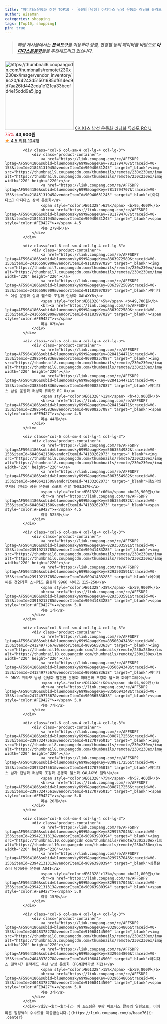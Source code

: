 ```yaml
---
title: "아디다스운동화 추천 TOP10 - [60대][남성] 아디다스 남성 운동화 러닝화 듀라모 RC U"
author: WiseMan
categories: shopping
tags: [Top10, shopping]
pin: true
---
```


> ##### 해당 게시물에서는 [**분석도구**](https://itemscout.io/)를 이용하여 **성별**, **연령별** 등의 데이터를 바탕으로 [**아디다스운동화**](https://link.coupang.com/a/baae76)들을 추천해드리고 있습니다.
<div class="container"><div class="row">
            <div class="col-6 col-sm-4 col-lg-4 col-lg-3">
                <div class="product-container">
                    <a href="https://link.coupang.com/re/AFFSDP?lptag=AF5964186&subid=bluemoonsky6999&pageKey=8284153480&traceid=V0-153&itemId=23885400809&vendorItemId=90908212713" target="_blank"><img src="https://thumbnail6.coupangcdn.com/thumbnails/remote/230x230ex/image/vendor_inventory/6c20/64243d51501685df614ec9d7aa26fd442cda1e121ca33bccfd4e15cdd9a5.jpg" alt="https://thumbnail6.coupangcdn.com/thumbnails/remote/230x230ex/image/vendor_inventory/6c20/64243d51501685df614ec9d7aa26fd442cda1e121ca33bccfd4e15cdd9a5.jpg" width="220" height="220"></a>
                    <a href="https://link.coupang.com/re/AFFSDP?lptag=AF5964186&subid=bluemoonsky6999&pageKey=8284153480&traceid=V0-153&itemId=23885400809&vendorItemId=90908212713" target="_blank">아디다스 남성 운동화 러닝화 듀라모 RC U</a>
                    <span style="color:#E61328">75%</span> <b>43,900원</b>
                    <br><a href="https://link.coupang.com/re/AFFSDP?lptag=AF5964186&subid=bluemoonsky6999&pageKey=8284153480&traceid=V0-153&itemId=23885400809&vendorItemId=90908212713" target="_blank"><span style="color:#FE9427">★</span> 4.5
                    리뷰 104개</a>
                </div>
            </div>
            
            <div class="col-6 col-sm-4 col-lg-4 col-lg-3">
                <div class="product-container">
                    <a href="https://link.coupang.com/re/AFFSDP?lptag=AF5964186&subid=bluemoonsky6999&pageKey=7811794707&traceid=V0-153&itemId=21845131945&vendorItemId=90940631245" target="_blank"><img src="https://thumbnail9.coupangcdn.com/thumbnails/remote/230x230ex/image/vendor_inventory/f0ab/7ae763a1e405ca29a483a46d618dbc0cb90811ce99869d6094f6c740c492.jpg" alt="https://thumbnail9.coupangcdn.com/thumbnails/remote/230x230ex/image/vendor_inventory/f0ab/7ae763a1e405ca29a483a46d618dbc0cb90811ce99869d6094f6c740c492.jpg" width="220" height="220"></a>
                    <a href="https://link.coupang.com/re/AFFSDP?lptag=AF5964186&subid=bluemoonsky6999&pageKey=7811794707&traceid=V0-153&itemId=21845131945&vendorItemId=90940631245" target="_blank">[아디다스] 아디다스 삼바 운동화</a>
                    <span style="color:#E61328">63%</span> <b>95,460원</b>
                    <br><a href="https://link.coupang.com/re/AFFSDP?lptag=AF5964186&subid=bluemoonsky6999&pageKey=7811794707&traceid=V0-153&itemId=21845131945&vendorItemId=90940631245" target="_blank"><span style="color:#FE9427">★</span> 4.5
                    리뷰 279개</a>
                </div>
            </div>
            
            <div class="col-6 col-sm-4 col-lg-4 col-lg-3">
                <div class="product-container">
                    <a href="https://link.coupang.com/re/AFFSDP?lptag=AF5964186&subid=bluemoonsky6999&pageKey=8363972589&traceid=V0-153&itemId=24165596909&vendorItemId=91183997029" target="_blank"><img src="https://thumbnail7.coupangcdn.com/thumbnails/remote/230x230ex/image/vendor_inventory/8d27/c16dc1b69c941d02a681c789efaa84101121970e85105cf69b948b67f4d0.jpg" alt="https://thumbnail7.coupangcdn.com/thumbnails/remote/230x230ex/image/vendor_inventory/8d27/c16dc1b69c941d02a681c789efaa84101121970e85105cf69b948b67f4d0.jpg" width="220" height="220"></a>
                    <a href="https://link.coupang.com/re/AFFSDP?lptag=AF5964186&subid=bluemoonsky6999&pageKey=8363972589&traceid=V0-153&itemId=24165596909&vendorItemId=91183997029" target="_blank">아디다스 여성 운동화 실내 헬스화 조깅화 런닝화 GALAXY6</a>
                    <span style="color:#E61328">5%</span> <b>49,700원</b>
                    <br><a href="https://link.coupang.com/re/AFFSDP?lptag=AF5964186&subid=bluemoonsky6999&pageKey=8363972589&traceid=V0-153&itemId=24165596909&vendorItemId=91183997029" target="_blank"><span style="color:#FE9427">★</span> 
                    리뷰 0개</a>
                </div>
            </div>
            
            <div class="col-6 col-sm-4 col-lg-4 col-lg-3">
                <div class="product-container">
                    <a href="https://link.coupang.com/re/AFFSDP?lptag=AF5964186&subid=bluemoonsky6999&pageKey=8284164471&traceid=V0-153&itemId=23885445836&vendorItemId=90908257087" target="_blank"><img src="https://thumbnail8.coupangcdn.com/thumbnails/remote/230x230ex/image/vendor_inventory/75ec/d8e73899e2544c88c200ed52c8620ccef180dcc6a9131fd18aa236a405aa.jpg" alt="https://thumbnail8.coupangcdn.com/thumbnails/remote/230x230ex/image/vendor_inventory/75ec/d8e73899e2544c88c200ed52c8620ccef180dcc6a9131fd18aa236a405aa.jpg" width="220" height="220"></a>
                    <a href="https://link.coupang.com/re/AFFSDP?lptag=AF5964186&subid=bluemoonsky6999&pageKey=8284164471&traceid=V0-153&itemId=23885445836&vendorItemId=90908257087" target="_blank">아디다스 남성 운동화 러닝화 듀라모 RC U</a>
                    <span style="color:#E61328">12%</span> <b>43,900원</b>
                    <br><a href="https://link.coupang.com/re/AFFSDP?lptag=AF5964186&subid=bluemoonsky6999&pageKey=8284164471&traceid=V0-153&itemId=23885445836&vendorItemId=90908257087" target="_blank"><span style="color:#FE9427">★</span> 4.5
                    리뷰 44개</a>
                </div>
            </div>
            
            <div class="col-6 col-sm-4 col-lg-4 col-lg-3">
                <div class="product-container">
                    <a href="https://link.coupang.com/re/AFFSDP?lptag=AF5964186&subid=bluemoonsky6999&pageKey=5063554982&traceid=V0-153&itemId=6840642150&vendorItemId=74133262073" target="_blank"><img src="https://thumbnail8.coupangcdn.com/thumbnails/remote/230x230ex/image/vendor_inventory/bd39/6cf6bc215f43240e535ce1505f51ee3a1522dd99a511830145f6d21698f4.jpg" alt="https://thumbnail8.coupangcdn.com/thumbnails/remote/230x230ex/image/vendor_inventory/bd39/6cf6bc215f43240e535ce1505f51ee3a1522dd99a511830145f6d21698f4.jpg" width="220" height="220"></a>
                    <a href="https://link.coupang.com/re/AFFSDP?lptag=AF5964186&subid=bluemoonsky6999&pageKey=5063554982&traceid=V0-153&itemId=6840642150&vendorItemId=74133262073" target="_blank">댓츠마인 쿠셔닝 런닝화 공용 운동화 스포츠 신발 TMSL3470</a>
                    <span style="color:#E61328">60%</span> <b>26,900원</b>
                    <br><a href="https://link.coupang.com/re/AFFSDP?lptag=AF5964186&subid=bluemoonsky6999&pageKey=5063554982&traceid=V0-153&itemId=6840642150&vendorItemId=74133262073" target="_blank"><span style="color:#FE9427">★</span> 4.5
                    리뷰 525개</a>
                </div>
            </div>
            
            <div class="col-6 col-sm-4 col-lg-4 col-lg-3">
                <div class="product-container">
                    <a href="https://link.coupang.com/re/AFFSDP?lptag=AF5964186&subid=bluemoonsky6999&pageKey=8293503591&traceid=V0-153&itemId=23919213785&vendorItemId=90941483285" target="_blank"><img src="https://thumbnail6.coupangcdn.com/thumbnails/remote/230x230ex/image/vendor_inventory/9125/c7b5387a0d9cce69397511552b2c781751320b68c0f3aa9a2e0aea5f2645.png" alt="https://thumbnail6.coupangcdn.com/thumbnails/remote/230x230ex/image/vendor_inventory/9125/c7b5387a0d9cce69397511552b2c781751320b68c0f3aa9a2e0aea5f2645.png" width="220" height="220"></a>
                    <a href="https://link.coupang.com/re/AFFSDP?lptag=AF5964186&subid=bluemoonsky6999&pageKey=8293503591&traceid=V0-153&itemId=23919213785&vendorItemId=90941483285" target="_blank">에이비씨홈 천연가죽 스니커즈 운동화 9966 사이즈 215~250</a>
                    <span style="color:#E61328">38%</span> <b>59,900원</b>
                    <br><a href="https://link.coupang.com/re/AFFSDP?lptag=AF5964186&subid=bluemoonsky6999&pageKey=8293503591&traceid=V0-153&itemId=23919213785&vendorItemId=90941483285" target="_blank"><span style="color:#FE9427">★</span> 5.0
                    리뷰 1개</a>
                </div>
            </div>
            
            <div class="col-6 col-sm-4 col-lg-4 col-lg-3">
                <div class="product-container">
                    <a href="https://link.coupang.com/re/AFFSDP?lptag=AF5964186&subid=bluemoonsky6999&pageKey=8350694348&traceid=V0-153&itemId=24124977567&vendorItemId=90956583638" target="_blank"><img src="https://thumbnail10.coupangcdn.com/thumbnails/remote/230x230ex/image/vendor_inventory/16c5/d7721bc51e673ac80605fcf327b7d24163907722478baf1c2bd8380fca05.png" alt="https://thumbnail10.coupangcdn.com/thumbnails/remote/230x230ex/image/vendor_inventory/16c5/d7721bc51e673ac80605fcf327b7d24163907722478baf1c2bd8380fca05.png" width="220" height="220"></a>
                    <a href="https://link.coupang.com/re/AFFSDP?lptag=AF5964186&subid=bluemoonsky6999&pageKey=8350694348&traceid=V0-153&itemId=24124977567&vendorItemId=90956583638" target="_blank">아디다스 DRCG 듀라모 남성 런닝화 발편한 운동화 마라톤화 조깅화 헬스화 화이트그레이</a>
                    <span style="color:#E61328">58%</span> <b>56,900원</b>
                    <br><a href="https://link.coupang.com/re/AFFSDP?lptag=AF5964186&subid=bluemoonsky6999&pageKey=8350694348&traceid=V0-153&itemId=24124977567&vendorItemId=90956583638" target="_blank"><span style="color:#FE9427">★</span> 5.0
                    리뷰 7개</a>
                </div>
            </div>
            
            <div class="col-6 col-sm-4 col-lg-4 col-lg-3">
                <div class="product-container">
                    <a href="https://link.coupang.com/re/AFFSDP?lptag=AF5964186&subid=bluemoonsky6999&pageKey=8308717256&traceid=V0-153&itemId=23973247561&vendorItemId=91270795015" target="_blank"><img src="https://thumbnail8.coupangcdn.com/thumbnails/remote/230x230ex/image/vendor_inventory/f7bc/6fec1c8fab78dc6d48b76a30b553d65aa0a3c80da5d25876a3086d4877fb.png" alt="https://thumbnail8.coupangcdn.com/thumbnails/remote/230x230ex/image/vendor_inventory/f7bc/6fec1c8fab78dc6d48b76a30b553d65aa0a3c80da5d25876a3086d4877fb.png" width="220" height="220"></a>
                    <a href="https://link.coupang.com/re/AFFSDP?lptag=AF5964186&subid=bluemoonsky6999&pageKey=8308717256&traceid=V0-153&itemId=23973247561&vendorItemId=91270795015" target="_blank">아디다스 남자 런닝화 러닝화 조깅화 운동화 헬스화 GALAXY6 갤럭시</a>
                    <span style="color:#E61328">75%</span> <b>57,460원</b>
                    <br><a href="https://link.coupang.com/re/AFFSDP?lptag=AF5964186&subid=bluemoonsky6999&pageKey=8308717256&traceid=V0-153&itemId=23973247561&vendorItemId=91270795015" target="_blank"><span style="color:#FE9427">★</span> 5.0
                    리뷰 20개</a>
                </div>
            </div>
            
            <div class="col-6 col-sm-4 col-lg-4 col-lg-3">
                <div class="product-container">
                    <a href="https://link.coupang.com/re/AFFSDP?lptag=AF5964186&subid=bluemoonsky6999&pageKey=8299757046&traceid=V0-153&itemId=23942131313&vendorItemId=90963980394" target="_blank"><img src="https://thumbnail10.coupangcdn.com/thumbnails/remote/230x230ex/image/vendor_inventory/524d/3e4eaa0a3401165dd7b4f760b7b70e3735ed6de9b09f16b897d8aabed7c1.png" alt="https://thumbnail10.coupangcdn.com/thumbnails/remote/230x230ex/image/vendor_inventory/524d/3e4eaa0a3401165dd7b4f760b7b70e3735ed6de9b09f16b897d8aabed7c1.png" width="220" height="220"></a>
                    <a href="https://link.coupang.com/re/AFFSDP?lptag=AF5964186&subid=bluemoonsky6999&pageKey=8299757046&traceid=V0-153&itemId=23942131313&vendorItemId=90963980394" target="_blank">심플몬스터 남여공용 운동화 A041</a>
                    <span style="color:#E61328">13%</span> <b>21,800원</b>
                    <br><a href="https://link.coupang.com/re/AFFSDP?lptag=AF5964186&subid=bluemoonsky6999&pageKey=8299757046&traceid=V0-153&itemId=23942131313&vendorItemId=90963980394" target="_blank"><span style="color:#FE9427">★</span> 5.0
                    리뷰 15개</a>
                </div>
            </div>
            
            <div class="col-6 col-sm-4 col-lg-4 col-lg-3">
                <div class="product-container">
                    <a href="https://link.coupang.com/re/AFFSDP?lptag=AF5964186&subid=bluemoonsky6999&pageKey=8329654806&traceid=V0-153&itemId=24048378278&vendorItemId=91068414500" target="_blank"><img src="https://thumbnail8.coupangcdn.com/thumbnails/remote/230x230ex/image/vendor_inventory/b271/fdef7e4464682cbc2090934bf58206223b8e6f74c372ef05b0b47fe0e00a.jpg" alt="https://thumbnail8.coupangcdn.com/thumbnails/remote/230x230ex/image/vendor_inventory/b271/fdef7e4464682cbc2090934bf58206223b8e6f74c372ef05b0b47fe0e00a.jpg" width="220" height="220"></a>
                    <a href="https://link.coupang.com/re/AFFSDP?lptag=AF5964186&subid=bluemoonsky6999&pageKey=8329654806&traceid=V0-153&itemId=24048378278&vendorItemId=91068414500" target="_blank">아디다스 갤럭시7 블랙레드 쿠션 남성 운동화 (PGN짐쌕가방 지급)</a>
                    <span style="color:#E61328">15%</span> <b>59,800원</b>
                    <br><a href="https://link.coupang.com/re/AFFSDP?lptag=AF5964186&subid=bluemoonsky6999&pageKey=8329654806&traceid=V0-153&itemId=24048378278&vendorItemId=91068414500" target="_blank"><span style="color:#FE9427">★</span> 5.0
                    리뷰 3개</a>
                </div>
            </div>
            </div></div><br><br>[👉 이 포스팅은 쿠팡 파트너스 활동의 일환으로, 이에 따른 일정액의 수수료를 제공받습니다.](https://link.coupang.com/a/baae76){: .center}